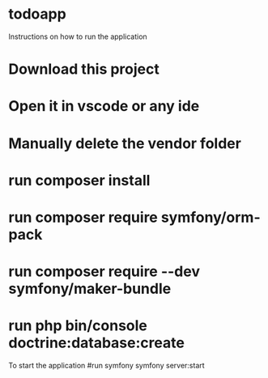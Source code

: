 # todoapp

Instructions on how to run the application
# Download this project
# Open it in vscode or any ide 
# Manually delete the vendor folder
# run composer install 
# run composer require symfony/orm-pack
# run composer require --dev symfony/maker-bundle
# run php bin/console doctrine:database:create

To start the application 
#run symfony symfony server:start 

